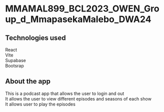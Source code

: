 # MMAMAL899_BCL2023_OWEN_Group_d_MmapasekaMalebo_DWA24

## Technologies used
React <br>
Vite <br>
Supabase <br>
Bootsrap<br>

## About the app
This is a podcast app that allows the user to login and out <br>
It allows the user to view different episodes and seasons of each show<br>
It allows user to play the episodes
